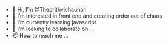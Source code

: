 - 👋 Hi, I’m @Theprithvichauhan
- 👀 I’m interested in front end and creating order out of chaos 
- 🌱 I’m currently learning javascript
- 💞️ I’m looking to collaborate on ...
- 📫 How to reach me ... 

<!---
Theprithvichauhan/Theprithvichauhan is a ✨ special ✨ repository because its `README.md` (this file) appears on your GitHub profile.
You can click the Preview link to take a look at your changes.
--->
